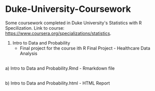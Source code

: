 # Duke-University-Coursework
Some coursework completed in Duke University's Statistics with R Specilization. Link to course: https://www.coursera.org/specializations/statistics.

1) Intro to Data and Probability
      - Final project for the course ith R Final Project
        <INDENT> - Healthcare Data Analysis
 <P><BR>
 a) Intro to Data and Probability.Rmd
        - Rmarkdown file
 <P><BR>
 b) Intro to Data and Probability.html
        - HTML Report

